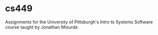 cs449
=====

Assignments for the University of Pittsburgh's Intro to Systems Software course taught by Jonathan Misurda
